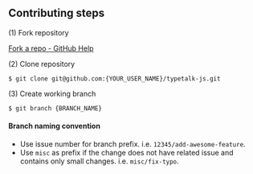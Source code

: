 ## Contributing steps

(1) Fork repository

[Fork a repo - GitHub Help](https://help.github.com/en/github/getting-started-with-github/fork-a-repo)

(2) Clone repository

```shell
$ git clone git@github.com:{YOUR_USER_NAME}/typetalk-js.git
```

(3) Create working branch

```shell
$ git branch {BRANCH_NAME}
```

#### Branch naming convention

- Use issue number for branch prefix. i.e. `12345/add-awesome-feature`.
- Use `misc` as prefix if the change does not have related issue and contains only small changes. i.e. `misc/fix-typo`.
